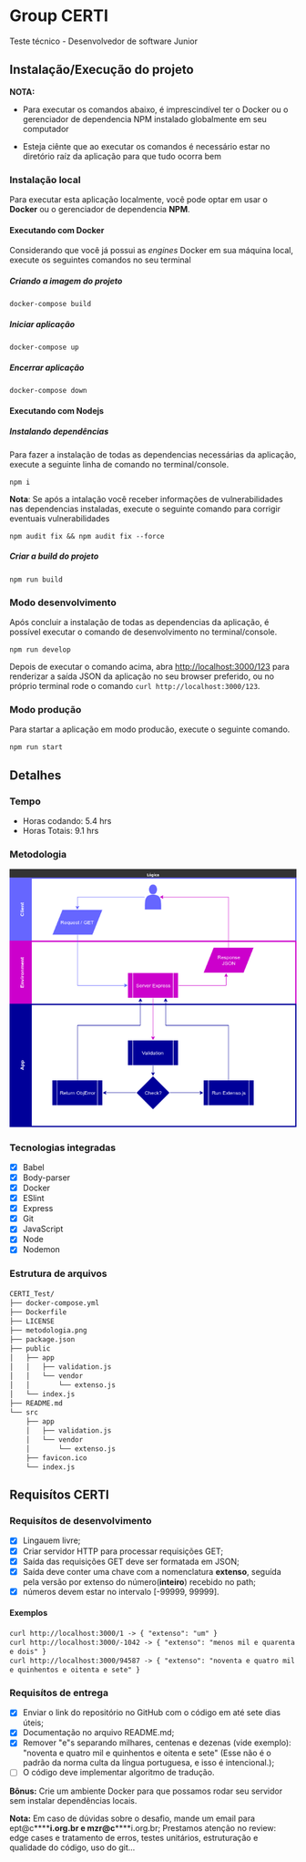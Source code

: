 # Group CERTI

Teste técnico - Desenvolvedor de software Junior

## Instalação/Execução do projeto

**NOTA:**

- Para executar os comandos abaixo, é imprescindível ter o Docker ou o gerenciador de dependencia NPM instalado globalmente em seu computador

- Esteja ciênte que ao executar os comandos é necessário estar no diretório raíz da aplicação para que tudo ocorra bem

### Instalação local

Para executar esta aplicação localmente, você pode optar em usar o **Docker** ou o gerenciador de dependencia **NPM**.

#### Executando com Docker

Considerando que você já possui as _engines_ Docker em sua máquina local, execute os seguintes comandos no seu terminal

##### Criando a imagem do projeto

    docker-compose build

##### Iniciar aplicação

    docker-compose up

##### Encerrar aplicação

    docker-compose down

#### Executando com Nodejs

##### Instalando dependências

Para fazer a instalação de todas as dependencias necessárias da aplicação, execute a seguinte linha de comando no terminal/console.

    npm i

**Nota**: Se após a intalação você receber informações de vulnerabilidades nas dependencias instaladas, execute o seguinte comando para corrigir eventuais vulnerabilidades

    npm audit fix && npm audit fix --force

##### Criar a build do projeto

    npm run build

### Modo desenvolvimento

Após concluir a instalação de todas as dependencias da aplicação, é possível executar o comando de desenvolvimento no terminal/console.

    npm run develop

Depois de executar o comando acima, abra [http://localhost:3000/123](http://localhost:8000/123) para renderizar a saída JSON da aplicação no seu browser preferido, ou no próprio terminal rode o comando `curl http://localhost:3000/123`.

### Modo produção

Para startar a aplicação em modo producão, execute o seguinte comando.

    npm run start

## Detalhes

### Tempo

- Horas codando: 5.4 hrs
- Horas Totais: 9.1 hrs

### Metodologia

![metodologia](./metodologia.png)

### Tecnologias integradas

- [x] Babel
- [x] Body-parser
- [x] Docker
- [x] ESlint
- [x] Express
- [x] Git
- [x] JavaScript
- [x] Node
- [x] Nodemon

### Estrutura de arquivos

    CERTI_Test/
    ├── docker-compose.yml
    ├── Dockerfile
    ├── LICENSE
    ├── metodologia.png
    ├── package.json
    ├── public
    │   ├── app
    │   │   ├── validation.js
    │   │   └── vendor
    │   │       └── extenso.js
    │   └── index.js
    ├── README.md
    └── src
        ├── app
        │   ├── validation.js
        │   └── vendor
        │       └── extenso.js
        ├── favicon.ico
        └── index.js

## Requisítos CERTI

### Requisítos de desenvolvimento

- [x] Lingauem livre;
- [x] Criar servidor HTTP para processar requisições GET;
- [x] Saída das requisições GET deve ser formatada em JSON;
- [x] Saída deve conter uma chave com a nomenclatura **extenso**, seguída pela versão por extenso do número(**inteiro**) recebido no path;
- [x] números devem estar no intervalo [-99999, 99999].

#### Exemplos

    curl http://localhost:3000/1 -> { "extenso": "um" }
    curl http://localhost:3000/-1042 -> { "extenso": "menos mil e quarenta e dois" }
    curl http://localhost:3000/94587 -> { "extenso": "noventa e quatro mil e quinhentos e oitenta e sete" }

### Requisítos de entrega

- [x] Enviar o link do repositório no GitHub com o código em até sete dias úteis;
- [x] Documentação no arquivo README.md;
- [x] Remover "e"s separando milhares, centenas e dezenas (vide exemplo): "noventa e quatro mil e quinhentos e oitenta e sete" (Esse não é o padrão da norma culta da língua portuguesa, e isso é intencional.);
- [ ] O código deve implementar algoritmo de tradução.

**Bônus:** Crie um ambiente Docker para que possamos rodar seu servidor sem instalar dependências locais.

**Nota:**
Em caso de dúvidas sobre o desafio, mande um email para ept@c**\*\***i.org.br e mzr@c**\*\***i.org.br;
Prestamos atenção no review: edge cases e tratamento de erros, testes unitários, estruturação e qualidade do código, uso do git...
